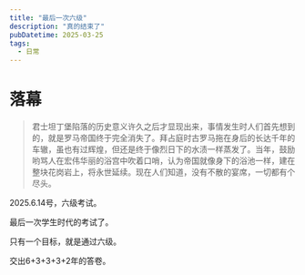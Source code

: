 ```yaml
---
title: "最后一次六级"
description: "真的结束了"
pubDatetime: 2025-03-25
tags:
  - 日常
---
```


# 落幕

> 君士坦丁堡陷落的历史意义许久之后才显现出来，事情发生时人们首先想到的，就是罗马帝国终于完全消失了。拜占庭时古罗马拖在身后的长达千年的车辙，虽也有过辉煌，但还是终于像烈日下的水渍一样蒸发了。当年，鼓励哟骂人在宏伟华丽的浴宫中吹着口哨，认为帝国就像身下的浴池一样，建在整块花岗岩上，将永世延续。现在人们知道，没有不散的宴席，一切都有个尽头。

2025.6.14号，六级考试。

最后一次学生时代的考试了。

只有一个目标，就是通过六级。

交出6+3+3+3+2年的答卷。
